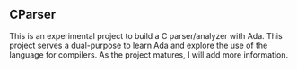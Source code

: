 ## CParser

This is an experimental project to build a C parser/analyzer with Ada. This project serves a dual-purpose to learn Ada and explore the use of the language for compilers. As the project matures, I will add more information.
